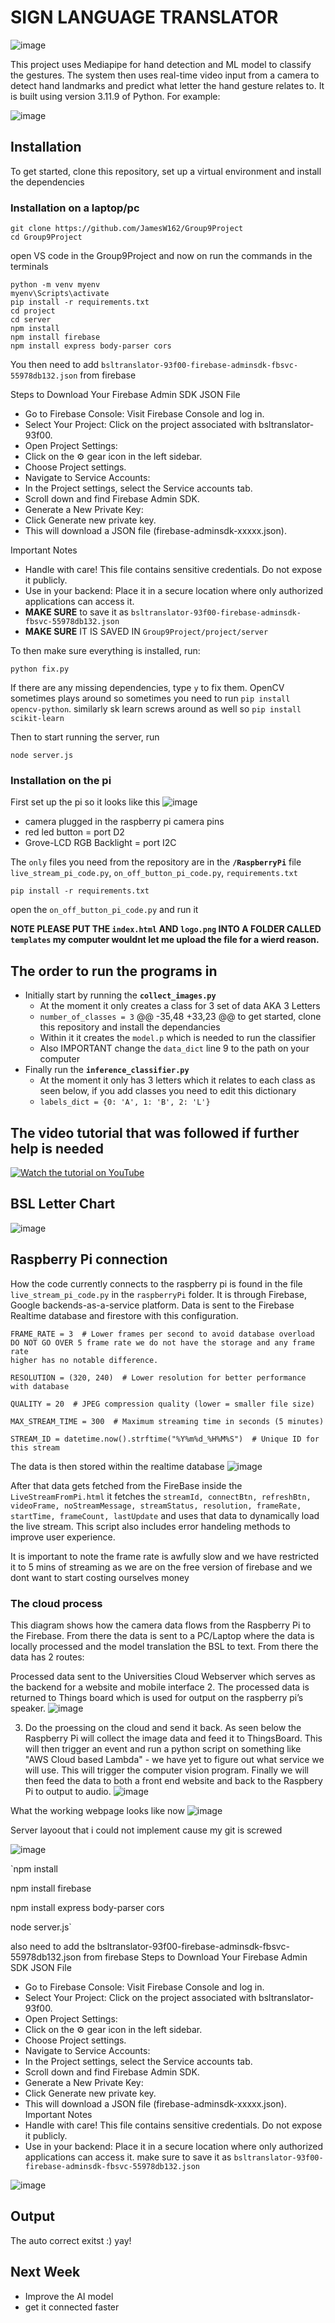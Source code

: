 # SIGN LANGUAGE TRANSLATOR
![image](https://github.com/JamesW162/Group9Project/blob/main/project/server/website/logo.png)

This project uses Mediapipe for hand detection and ML model to classify the gestures. 
The system then uses real-time video input from a camera to detect hand landmarks and predict
what letter the hand gesture relates to. 
It is built using version 3.11.9 of Python.
For example:

![image](https://github.com/user-attachments/assets/f8b1654a-554f-4194-9add-d3a08eb3a8c6)




## Installation 
To get started, clone this repository, set up a virtual environment and install the dependencies 

### Installation on a laptop/pc
```
git clone https://github.com/JamesW162/Group9Project
cd Group9Project
```
open VS code in the Group9Project and now on run the commands in the terminals
```
python -m venv myenv
myenv\Scripts\activate
pip install -r requirements.txt
cd project
cd server
npm install
npm install firebase
npm install express body-parser cors
```
You then need to add  `bsltranslator-93f00-firebase-adminsdk-fbsvc-55978db132.json` from firebase

Steps to Download Your Firebase Admin SDK JSON File
- Go to Firebase Console: Visit Firebase Console and log in.
- Select Your Project: Click on the project associated with bsltranslator-93f00.
- Open Project Settings:
- Click on the ⚙️ gear icon in the left sidebar.
- Choose Project settings.
- Navigate to Service Accounts:
- In the Project settings, select the Service accounts tab.
- Scroll down and find Firebase Admin SDK.
- Generate a New Private Key:
- Click Generate new private key.
- This will download a JSON file (firebase-adminsdk-xxxxx.json).

Important Notes
- Handle with care! This file contains sensitive credentials. Do not expose it publicly.
- Use in your backend: Place it in a secure location where only authorized applications can access it.
- **MAKE SURE** to save it as `bsltranslator-93f00-firebase-adminsdk-fbsvc-55978db132.json`
- **MAKE SURE** IT IS SAVED IN `Group9Project/project/server`

To then make sure everything is installed, run:

```
python fix.py
```

If there are any missing dependencies, type `y` to fix them. OpenCV sometimes plays around so sometimes you need to run `pip install opencv-python`. similarly sk learn screws around as well so `pip install scikit-learn`

Then to start running the server, run
```
node server.js
```

### Installation on the pi
First set up the pi so it looks like this 
![image](https://github.com/user-attachments/assets/61e809d4-83b1-43b0-ab5d-4606c24fc7a9)

- camera plugged in the raspberry pi camera pins
- red led button = port D2
- Grove-LCD RGB Backlight = port I2C

The `only` files you need from the repository are in the **`/RaspberryPi`** file 
`live_stream_pi_code.py`, `on_off_button_pi_code.py`, `requirements.txt`

```
pip install -r requirements.txt
```
open the `on_off_button_pi_code.py` and run it 



**NOTE PLEASE PUT THE `index.html` AND `logo.png` INTO A FOLDER CALLED `templates` my computer wouldnt let me upload the file for a wierd reason.**

## The order to run the programs in 
- Initially start by running the **`collect_images.py`**
    - At the moment it only creates a class for 3 set of data AKA 3 Letters
    - `number_of_classes = 3`
	@@ -35,48 +33,23 @@ to get started, clone this repository and install the dependancies
    - Within it it creates the `model.p` which is needed to run the classifier
    - Also IMPORTANT change the `data_dict` line 9 to the path on your computer
- Finally run the **`inference_classifier.py`**
    - At the moment it only has 3 letters which it relates to each class as seen below, if you add classes you need to edit this dictionary
    - `labels_dict = {0: 'A', 1: 'B', 2: 'L'}`

## The video tutorial that was followed if further help is needed 

[![Watch the tutorial on YouTube](https://img.youtube.com/vi/MJCSjXepaAM/0.jpg)](https://www.youtube.com/watch?v=MJCSjXepaAM)

## BSL Letter Chart
![image](https://imgs.search.brave.com/DKomfn_cPKzVi7KigGeY5d0Jdn0WK72m8gxgMzOFH6M/rs:fit:860:0:0:0/g:ce/aHR0cHM6Ly9hY2Nl/c3Nic2wuY29tL3dw/LWNvbnRlbnQvdXBs/b2Fkcy8yMDIyLzEx/LzIuYWNjZXNzYnNs/LUZpbmdlcnNwZWxs/aW5nLXJpZ2h0LWhh/bmQtMS5qcGc)

## Raspberry Pi connection 

How the code currently connects to the raspberry pi is found in the file `live_stream_pi_code.py` in the `raspberryPi` folder. It is through Firebase, Google backends-as-a-service platform. Data is sent to the Firebase Realtime database and firestore with this configuration.

```
FRAME_RATE = 3  # Lower frames per second to avoid database overload
DO NOT GO OVER 5 frame rate we do not have the storage and any frame rate
higher has no notable difference.

RESOLUTION = (320, 240)  # Lower resolution for better performance with database

QUALITY = 20  # JPEG compression quality (lower = smaller file size)

MAX_STREAM_TIME = 300  # Maximum streaming time in seconds (5 minutes)

STREAM_ID = datetime.now().strftime("%Y%m%d_%H%M%S")  # Unique ID for this stream
```


The data is then stored within the realtime database
![image](https://github.com/user-attachments/assets/f8e41ac4-51ef-4f1f-825d-01f8e867b1da)

After that data gets fetched from the FireBase inside the `LiveStreamFromPi.html` it fetches the `streamId, connectBtn, refreshBtn, videoFrame, noStreamMessage, streamStatus, resolution, frameRate, startTime, frameCount, lastUpdate` and uses that data to dynamically load the live stream. This script also includes error handeling methods to improve user experience.

It is important to note the frame rate is awfully slow and we have restricted it to 5 mins of streaming as we are on the free version of firebase and we dont want to start costing ourselves money 

### The cloud process 
This diagram shows how the camera data flows from the Raspberry Pi to the Firebase. From there the data is sent to a PC/Laptop where the data is locally processed and the model translation  the BSL to text. From there the data has 2 routes:

Processed data sent to the Universities Cloud Webserver which serves as the backend for a website and mobile interface
2.   The processed data is returned to Things board which is used for output on the raspberry pi’s speaker.
![image](https://github.com/user-attachments/assets/803f0839-40de-431e-8479-3a3a09b21124)


   
3. Do the proessing on the cloud and send it back.
As seen below the Raspberry Pi will collect the image data and feed it to ThingsBoard. This will then trigger an event and run a python script on something like "AWS Cloud based Lambda" - we have yet to figure out what service we will use. This will trigger the computer vision program. Finally we will then feed the data to both a front end website and back to the Raspbery Pi to output to audio. 
![image](https://github.com/user-attachments/assets/07492b59-955f-418c-858c-ce19d5b94ed3)

What the working webpage looks like now
![image](https://github.com/user-attachments/assets/9ce45291-fea6-4419-8a29-9f95c9cedc46)

Server layoout that i could not implement cause my git is screwed

![image](https://github.com/user-attachments/assets/54ef874d-4d4b-492b-90f5-ad7d237ea908)

`npm install

npm install firebase

npm install express body-parser cors

node server.js` 

also need to add the bsltranslator-93f00-firebase-adminsdk-fbsvc-55978db132.json from firebase
Steps to Download Your Firebase Admin SDK JSON File
- Go to Firebase Console: Visit Firebase Console and log in.
- Select Your Project: Click on the project associated with bsltranslator-93f00.
- Open Project Settings:
- Click on the ⚙️ gear icon in the left sidebar.
- Choose Project settings.
- Navigate to Service Accounts:
- In the Project settings, select the Service accounts tab.
- Scroll down and find Firebase Admin SDK.
- Generate a New Private Key:
- Click Generate new private key.
- This will download a JSON file (firebase-adminsdk-xxxxx.json).
Important Notes
- Handle with care! This file contains sensitive credentials. Do not expose it publicly.
- Use in your backend: Place it in a secure location where only authorized applications can access it.
make sure to save it as `bsltranslator-93f00-firebase-adminsdk-fbsvc-55978db132.json`


![image](https://github.com/user-attachments/assets/c707cc54-8388-4c49-bbe7-bee3025bc692)

## Output 
The auto correct exitst :)
yay!

## Next Week 
- Improve the AI model
- get it connected faster
